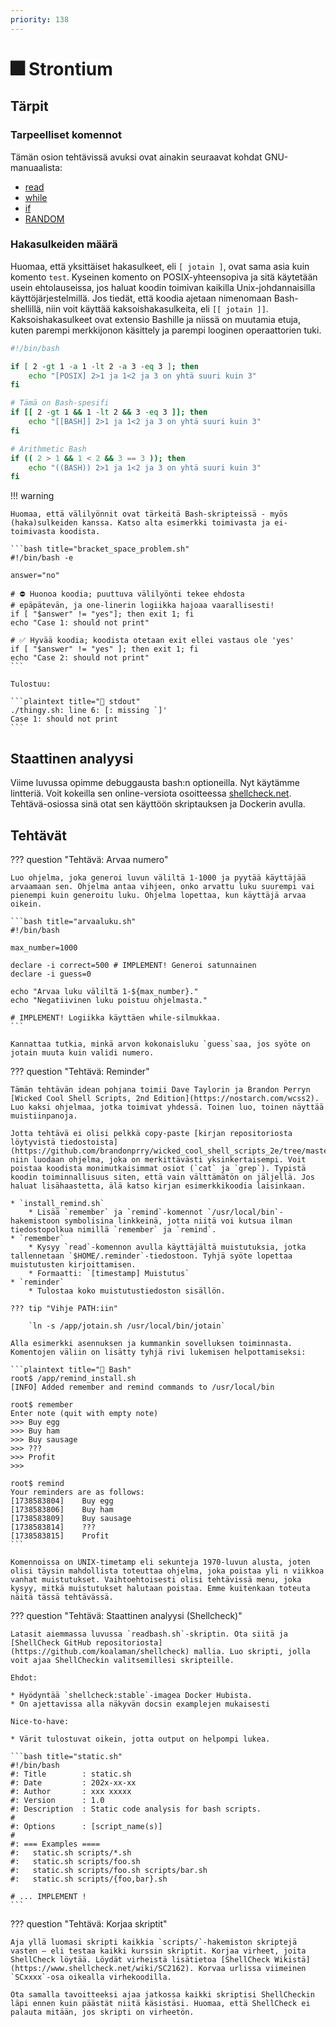 ```yaml
---
priority: 138
---
```


# 🎆 Strontium

## Tärpit

### Tarpeelliset komennot

Tämän osion tehtävissä avuksi ovat ainakin seuraavat kohdat GNU-manuaalista:

* [read](https://www.gnu.org/software/bash/manual/bash.html#index-read)
* [while](https://www.gnu.org/software/bash/manual/bash.html#index-while)
* [if](https://www.gnu.org/software/bash/manual/bash.html#index-if)
* [RANDOM](https://www.gnu.org/software/bash/manual/bash.html#index-RANDOM)

### Hakasulkeiden määrä

Huomaa, että yksittäiset hakasulkeet, eli `[ jotain ]`, ovat sama asia kuin komento `test`. Kyseinen komento on POSIX-yhteensopiva ja sitä käytetään usein ehtolauseissa, jos haluat koodin toimivan kaikilla Unix-johdannaisilla käyttöjärjestelmillä. Jos tiedät, että koodia ajetaan nimenomaan Bash-shellillä, niin voit käyttää kaksoishakasulkeita, eli `[[ jotain ]]`. Kaksoishakasulkeet ovat extensio Bashille ja niissä on muutamia etuja, kuten parempi merkkijonon käsittely ja parempi looginen operaattorien tuki.

```bash title="compare_brackets.sh"
#!/bin/bash

if [ 2 -gt 1 -a 1 -lt 2 -a 3 -eq 3 ]; then
    echo "[POSIX] 2>1 ja 1<2 ja 3 on yhtä suuri kuin 3"
fi

# Tämä on Bash-spesifi
if [[ 2 -gt 1 && 1 -lt 2 && 3 -eq 3 ]]; then
    echo "[[BASH]] 2>1 ja 1<2 ja 3 on yhtä suuri kuin 3"
fi

# Arithmetic Bash
if (( 2 > 1 && 1 < 2 && 3 == 3 )); then
    echo "((BASH)) 2>1 ja 1<2 ja 3 on yhtä suuri kuin 3"
fi
```

!!! warning

    Huomaa, että välilyönnit ovat tärkeitä Bash-skripteissä - myös (haka)sulkeiden kanssa. Katso alta esimerkki toimivasta ja ei-toimivasta koodista.

    ```bash title="bracket_space_problem.sh"
    #!/bin/bash -e

    answer="no"

    # ⛔️ Huonoa koodia; puuttuva välilyönti tekee ehdosta 
    # epäpätevän, ja one-linerin logiikka hajoaa vaarallisesti!
    if [ "$answer" != "yes"]; then exit 1; fi
    echo "Case 1: should not print"

    # ✅ Hyvää koodia; koodista otetaan exit ellei vastaus ole 'yes'
    if [ "$answer" != "yes" ]; then exit 1; fi
    echo "Case 2: should not print"
    ```

    Tulostuu:
    
    ```plaintext title="🐳 stdout"
    ./thingy.sh: line 6: [: missing `]'
    Case 1: should not print
    ```

## Staattinen analyysi

Viime luvussa opimme debuggausta bash:n optioneilla. Nyt käytämme lintteriä. Voit kokeilla sen online-versiota osoitteessa [shellcheck.net](https://www.shellcheck.net/). Tehtävä-osiossa sinä otat sen käyttöön skriptauksen ja Dockerin avulla.


## Tehtävät

??? question "Tehtävä: Arvaa numero"

    Luo ohjelma, joka generoi luvun väliltä 1-1000 ja pyytää käyttäjää arvaamaan sen. Ohjelma antaa vihjeen, onko arvattu luku suurempi vai pienempi kuin generoitu luku. Ohjelma lopettaa, kun käyttäjä arvaa oikein.

    ```bash title="arvaaluku.sh"
    #!/bin/bash

    max_number=1000

    declare -i correct=500 # IMPLEMENT! Generoi satunnainen
    declare -i guess=0

    echo "Arvaa luku väliltä 1-${max_number}."
    echo "Negatiivinen luku poistuu ohjelmasta."

    # IMPLEMENT! Logiikka käyttäen while-silmukkaa.
    ```

    Kannattaa tutkia, minkä arvon kokonaisluku `guess`saa, jos syöte on jotain muuta kuin validi numero.

??? question "Tehtävä: Reminder"

    Tämän tehtävän idean pohjana toimii Dave Taylorin ja Brandon Perryn [Wicked Cool Shell Scripts, 2nd Edition](https://nostarch.com/wcss2). Luo kaksi ohjelmaa, jotka toimivat yhdessä. Toinen luo, toinen näyttää muistiinpanoja.

    Jotta tehtävä ei olisi pelkkä copy-paste [kirjan repositoriosta löytyvistä tiedostoista](https://github.com/brandonprry/wicked_cool_shell_scripts_2e/tree/master/3), niin luodaan ohjelma, joka on merkittävästi yksinkertaisempi. Voit poistaa koodista monimutkaisimmat osiot (`cat` ja `grep`). Typistä koodin toiminnallisuus siten, että vain välttämätön on jäljellä. Jos haluat lisähaastetta, älä katso kirjan esimerkkikoodia laisinkaan.

    * `install_remind.sh`
        * Lisää `remember` ja `remind`-komennot `/usr/local/bin`-hakemistoon symbolisina linkkeinä, jotta niitä voi kutsua ilman tiedostopolkua nimillä `remember` ja `remind`.
    * `remember`
        * Kysyy `read`-komennon avulla käyttäjältä muistutuksia, jotka tallennetaan `$HOME/.reminder`-tiedostoon. Tyhjä syöte lopettaa muistutusten kirjoittamisen.
        * Formaatti: `[timestamp] Muistutus`
    * `reminder`
        * Tulostaa koko muistutustiedoston sisällön.

    ??? tip "Vihje PATH:iin"
    
        `ln -s /app/jotain.sh /usr/local/bin/jotain`

    Alla esimerkki asennuksen ja kummankin sovelluksen toiminnasta. Komentojen väliin on lisätty tyhjä rivi lukemisen helpottamiseksi:

    ```plaintext title="🐳 Bash"
    root$ /app/remind_install.sh
    [INFO] Added remember and remind commands to /usr/local/bin
    
    root$ remember
    Enter note (quit with empty note)
    >>> Buy egg
    >>> Buy ham
    >>> Buy sausage
    >>> ???
    >>> Profit
    >>>
    
    root$ remind
    Your reminders are as follows:
    [1738583804]	Buy egg
    [1738583806]	Buy ham
    [1738583809]	Buy sausage
    [1738583814]	???
    [1738583815]	Profit
    ```
    
    Komennoissa on UNIX-timetamp eli sekunteja 1970-luvun alusta, joten olisi täysin mahdollista toteuttaa ohjelma, joka poistaa yli n viikkoa vanhat muistutukset. Vaihtoehtoisesti olisi tehtävissä menu, joka kysyy, mitkä muistutukset halutaan poistaa. Emme kuitenkaan toteuta näitä tässä tehtävässä.

??? question "Tehtävä: Staattinen analyysi (Shellcheck)"

    Latasit aiemmassa luvussa `readbash.sh`-skriptin. Ota siitä ja [ShellCheck GitHub repositoriosta](https://github.com/koalaman/shellcheck) mallia. Luo skripti, jolla voit ajaa ShellCheckin valitsemillesi skripteille. 
    
    Ehdot:
    
    * Hyödyntää `shellcheck:stable`-imagea Docker Hubista.
    * On ajettavissa alla näkyvän docsin examplejen mukaisesti

    Nice-to-have:

    * Värit tulostuvat oikein, jotta output on helpompi lukea.

    ```bash title="static.sh"
    #!/bin/bash
    #: Title        : static.sh
    #: Date         : 202x-xx-xx
    #: Author       : xxx xxxxx
    #: Version      : 1.0
    #: Description  : Static code analysis for bash scripts.
    #
    #: Options      : [script_name(s)]
    #
    #: === Examples ====
    #:   static.sh scripts/*.sh
    #:   static.sh scripts/foo.sh
    #:   static.sh scripts/foo.sh scripts/bar.sh
    #:   static.sh scripts/{foo,bar}.sh

    # ... IMPLEMENT !
    ```

??? question "Tehtävä: Korjaa skriptit"

    Aja yllä luomasi skripti kaikkia `scripts/`-hakemiston skriptejä vasten – eli testaa kaikki kurssin skriptit. Korjaa virheet, joita ShellCheck löytää. Löydät virheistä lisätietoa [ShellCheck Wikistä](https://www.shellcheck.net/wiki/SC2162). Korvaa urlissa viimeinen `SCxxxx`-osa oikealla virhekoodilla.

    Ota samalla tavoitteeksi ajaa jatkossa kaikki skriptisi ShellCheckin läpi ennen kuin päästät niitä käsistäsi. Huomaa, että ShellCheck ei palauta mitään, jos skripti on virheetön.
